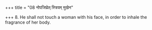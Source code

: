 +++
title = "08 नोपजिघ्रेत् स्त्रियम् मुखेन"

+++
8. He shall not touch a woman with his face, in order to inhale the fragrance of her body.
